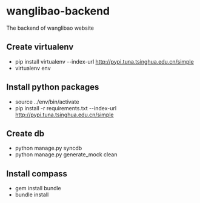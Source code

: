 wanglibao-backend
=================

The backend of wanglibao website

Create virtualenv
-----------------
- pip install virtualenv --index-url http://pypi.tuna.tsinghua.edu.cn/simple 
- virtualenv env

Install python packages
-----------------
- source ../env/bin/activate
- pip install -r requirements.txt --index-url http://pypi.tuna.tsinghua.edu.cn/simple

Create db
-----------------
- python manage.py syncdb
- python manage.py generate_mock clean

Install compass
-----------------
- gem install bundle
- bundle install
